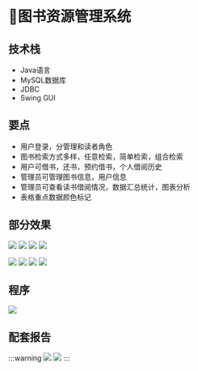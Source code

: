 # 📗图书资源管理系统

<MyGlobalComponent />

## 技术栈
- Java语言
- MySQL数据库
- JDBC
- Swing GUI

## 要点
- 用户登录，分管理和读者角色
- 图书检索方式多样，任意检索，简单检索，组合检索
- 用户可借书，还书，预约借书，个人借阅历史
- 管理员可管理图书信息，用户信息
- 管理员可查看读书借阅情况，数据汇总统计，图表分析
- 表格重点数据颜色标记

## 部分效果
![](http://cdn.qiniu.liyansheng.top/img/20240703195754.png)
![](http://cdn.qiniu.liyansheng.top/img/20240703195844.png)
![](http://cdn.qiniu.liyansheng.top/img/20240703195924.png)
![](http://cdn.qiniu.liyansheng.top/img/20240703195944.png)

![](http://cdn.qiniu.liyansheng.top/img/20240703200023.png)
![](http://cdn.qiniu.liyansheng.top/img/20240703200048.png)
![](http://cdn.qiniu.liyansheng.top/img/20240703200107.png)
![](http://cdn.qiniu.liyansheng.top/img/20240703200128.png)

## 程序
![](http://cdn.qiniu.liyansheng.top/img/20240703205529.png)


## 配套报告
:::warning
![](http://cdn.qiniu.liyansheng.top/img/20240704180950.png)
![](http://cdn.qiniu.liyansheng.top/img/20240704180935.png)
:::